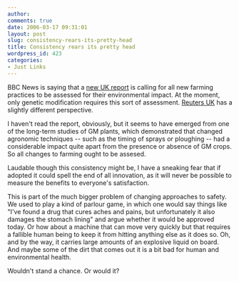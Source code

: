 ```yaml
---
author:
comments: true
date: 2006-03-17 09:31:01
layout: post
slug: consistency-rears-its-pretty-head
title: Consistency rears its pretty head
wordpress_id: 423
categories:
- Just Links
---
```


BBC News is saying that a [new UK report](http://news.bbc.co.uk/2/hi/science/nature/4813932.stm) is calling for all new farming practices to be assessed for their environmental impact. At the moment, only genetic modification requires this sort of assessment. [Reuters UK](http://today.reuters.co.uk/news/newsArticle.aspx?type=topNews&storyID=2006-03-17T061346Z_01_L16174033_RTRUKOC_0_UK-FOOD-BRITAIN-GMO.xml&archived=False) has a slightly different perspective.

I haven't read the report, obviously, but it seems to have emerged from one of the long-term studies of GM plants, which demonstrated that changed agronomic techniques -- such as the timing of sprays or ploughing -- had a considerable impact quite apart from the presence or absence of GM crops. So all changes to farming ought to be assesed.

Laudable though this consistency might be, I have a sneaking fear that if adopted it could spell the end of all innovation, as it will never be possible to measure the benefits to everyone's satisfaction.

This is part of the much bigger problem of changing approaches to safety. We used to play a kind of parlour game, in which one would say things like "I've found a drug that cures aches and pains, but unfortunately it also damages the stomach lining" and argue whether it would be approved today. Or how about a machine that can move very quickly but that requires a fallible human being to keep it from hitting anything else as it does so. Oh, and by the way, it carries large amounts of an explosive liquid on board. And maybe some of the dirt that comes out it is a bit bad for human and environmental health.

Wouldn't stand a chance. Or would it?


